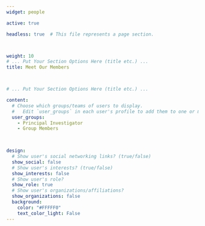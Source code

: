 ```yaml
---
widget: people

active: true

headless: true  # This file represents a page section.



weight: 10
# ... Put Your Section Options Here (title etc.) ...
title: Meet Our Members



# ... Put Your Section Options Here (title etc.) ...

content:
  # Choose which groups/teams of users to display.
  #   Edit `user_groups` in each user's profile to add them to one or more of these groups.
  user_groups:
    - Principal Investigator
    - Group Members
    


design:
  # Show user's social networking links? (true/false)
  show_social: false
  # Show user's interests? (true/false)
  show_interests: false
  # Show user's role?
  show_role: true
  # Show user's organizations/affiliations?
  show_organizations: false
  background:
    color: "#FFFFF0"
    text_color_light: False
---
```

